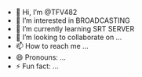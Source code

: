 - 👋 Hi, I’m @TFV482
- 👀 I’m interested in BROADCASTING
- 🌱 I’m currently learning SRT SERVER
- 💞️ I’m looking to collaborate on ...
- 📫 How to reach me ...
- 😄 Pronouns: ...
- ⚡ Fun fact: ...

<!---
TFV482/TFV482 is a ✨ special ✨ repository because its `README.md` (this file) appears on your GitHub profile.
You can click the Preview link to take a look at your changes.
--->
